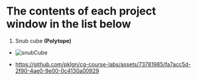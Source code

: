 # The contents of each project window in the list below
1. Snub cube **(Polytope)**
* ![snubCube](https://github.com/pklgn/cg-course-labs/assets/73781985/ae4d5ca3-b5bd-4bfb-90a7-ef34caebfff7)

* https://github.com/pklgn/cg-course-labs/assets/73781985/fa7acc5d-2f90-4ae0-9e00-0c4130a00929
